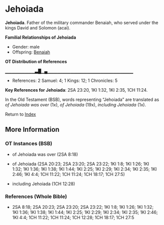 # Jehoiada
**Jehoiada**. 
Father of the military commander Benaiah, who served under the kings David and Solomon (acai). 




**Familial Relationships of Jehoiada**


* Gender: male
* Offspring: [Benaiah](Benaiah.md)


**OT Distribution of References**

▁▁▁▁▁▁▁▁▁▃█▁▄▁▁▁▁▁▁▁▁▁▁▁▁▁▁▁▁▁▁▁▁▁▁▁▁▁▁
* References: 2 Samuel: 4; 1 Kings: 12; 1 Chronicles: 5



**Key References for Jehoiada**: 
2SA 23:20, 1KI 1:32, 1KI 2:35, 1CH 11:24. 


In the Old Testament (BSB), words representing “Jehoiada” are translated as 
*of Jehoiada was over* (1x), *of Jehoiada* (19x), *including Jehoiada* (1x). 




Return to [Index](00-Index.md)

## More Information

### OT Instances (BSB)

* of Jehoiada was over (2SA 8:18)

* of Jehoiada (2SA 20:23; 2SA 23:20; 2SA 23:22; 1KI 1:8; 1KI 1:26; 1KI 1:32; 1KI 1:36; 1KI 1:38; 1KI 1:44; 1KI 2:25; 1KI 2:29; 1KI 2:34; 1KI 2:35; 1KI 2:46; 1KI 4:4; 1CH 11:22; 1CH 11:24; 1CH 18:17; 1CH 27:5)

* including Jehoiada (1CH 12:28)



### References (Whole Bible)

* 2SA 8:18; 2SA 20:23; 2SA 23:20; 2SA 23:22; 1KI 1:8; 1KI 1:26; 1KI 1:32; 1KI 1:36; 1KI 1:38; 1KI 1:44; 1KI 2:25; 1KI 2:29; 1KI 2:34; 1KI 2:35; 1KI 2:46; 1KI 4:4; 1CH 11:22; 1CH 11:24; 1CH 12:28; 1CH 18:17; 1CH 27:5



